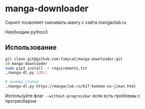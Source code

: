 # manga-downloader

Скрипт позволяет скачивать мангу с сайта mangaclub.ru

Необходим python3


## Использование

```bash
git clone git@github.com:fumycat/manga-downloader.git
cd manga-downloader
sudo pip3 install -r requirements.txt
./manga-dl.py [URL]

# пример ссылки
./manga-dl.py https://mangaclub.ru/617-kodomo-no-jikan.html
```

Используйте флаг `--without-progressbar` если есть проблемы с прогресбаром
